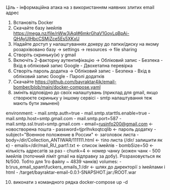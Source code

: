 Ціль - інформаційна атака на з використанням наявних злитих email адрес

1. Встановіть Docker 
3. Скачайте базу імейлів https://mega.nz/file/nWw3jAqI#6mkrGhaV1GoyLqBpAi-QHAyUIHbcCSMjZce5Es5XKxU 
4. Надайте доступ у налаштуваннях докеру до папки/диску на якому розархівовано базу -> settings -> resources -> file sharing 
5. Створіть скриньку(и) у gmail
6. Включіть 2-факторну аутентифікацію -> Обліковий запис - Безпека - Вхід в обліковий запис Google - Двохетапна перевірка
7. Створіть пароль додатка -> Обліковий запис - Безпека - Вхід в обліковий запис Google - Паролі додатків
8. Скачайте https://github.com/bayraktar4ik/email-bomber/blob/main/docker-compose.yaml
9. змініть відповідно до своїх налаштувань (приклад для gmail, якщо створюєте скриньку у іншому сервісі - smtp налаштування теж мають бути змынені)

 environment:
      - mail.smtp.auth=true
      - mail.smtp.starttls.enable=true
      - mail.smtp.host=smtp.gmail.com
      - mail.smtp.port=587
      - mail.smtp.ssl.trust=smtp.gmail.com
      - email=rusinfo200@gmail.com <- новостворена пошта
      - password=tjprlhvkoqtcqlib <- пароль додатку
      - subject="Военное положение в России" <- заголовок листа
      - body=/dir/Collection_ANTIWAR/111111.html <- тіло листа (/dir/ залишити як є)
      - emails=/dir/mail_RU_part1.txt <- список імейлів 
      - bombSize=50 <- кількість адресатів за раз
      - chunk=4 <- номер чанку (кожен чанк - 500 імейлів (поточний ліміт gmail на відправку за добу). Розраховується як N/500. Тобто для 1го файлу ~ 4839 чанків)
    volumes:
      - b:\rus_email_spam\fuckers_emails_1\:/dir <- шлях до директорії з імейлами і html
      - /target/bayraktar-email-0.0.1-SNAPSHOT.jar:/ROOT.war

10. виконати з командного рядка 
    docker-compose up -d


